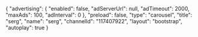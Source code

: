 {
    "advertising": {
        "enabled": false,
        "adServerUrl": null,
        "adTimeout": 2000,
        "maxAds": 100,
        "adInterval": 0
    },
    "preload": false,
    "type": "carousel",
    "title": "serg",
    "name": "serg",
    "channelId": "117407922",
    "layout": "bootstrap",
    "autoplay": true
}
